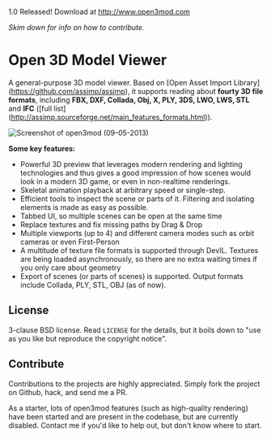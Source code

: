 1.0 Released! Download at http://www.open3mod.com

_Skim down for info on how to contribute._

Open 3D Model Viewer 
========

A general-purpose 3D model viewer. Based on 
[Open Asset Import Library] (https://github.com/assimp/assimp), it supports 
reading about __fourty 3D file formats__, including __FBX, DXF, Collada, Obj, X, PLY, 3DS, LWO, LWS, STL__ 
and  __IFC__ ([full list] (http://assimp.sourceforge.net/main_features_formats.html)).

![Screenshot of open3mod (09-05-2013)](http://s1.directupload.net/images/130509/44lqi4p9.png)


__Some key features:__

 - Powerful 3D preview that leverages modern rendering and lighting technologies and thus gives a good impression of how
   scenes would look in a modern 3D game, or even in non-realtime renderings.
 - Skeletal animation playback at arbitrary speed or single-step.
 - Efficient tools to inspect the scene or parts of it. Filtering and isolating elements is made as easy as possible.
 - Tabbed UI, so multiple scenes can be open at the same time
 - Replace textures and fix missing paths by Drag & Drop
 - Multiple viewports (up to 4) and different camera modes such as orbit cameras or even First-Person
 - A multitude of texture file formats is supported through DevIL. Textures are being loaded asynchronously, so there
   are no extra waiting times if you only care about geometry
 - Export of scenes (or parts of scenes) is supported. Output formats include Collada, PLY, STL, OBJ 
   (as of now).


License
----------------------

3-clause BSD license. Read `LICENSE` for the details, but it boils down to "use as you like but reproduce the copyright notice".

Contribute
----------------------

Contributions to the projects are highly appreciated. Simply fork the project on Github, hack, and send me a PR.

As a starter, lots of open3mod features (such as high-quality rendering) have been started and are present in the codebase, but are currently disabled. Contact me if you'd like to help out, but don't know where to start.
